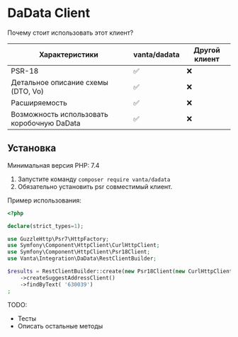# DaData Client


Почему стоит использовать этот клиент?

| Характеристики                             | vanta/dadata | Другой клиент |
|--------------------------------------------|--------------|---------------|
| PSR-18                                     | ✅            | ❌             |
| Детальное описание схемы (DTO, Vo)         | ✅            | ❌             |
| Расширяемость                              | ✅            | ❌             |
| Возможность использовать коробочную DaData | ✅            | ❌             |



## Установка

Минимальная версия PHP: 7.4

1. Запустите команду ```composer require vanta/dadata```
2. Обязательно установить psr совместимый клиент.


Пример использования:

```php
<?php

declare(strict_types=1);

use GuzzleHttp\Psr7\HttpFactory;
use Symfony\Component\HttpClient\CurlHttpClient;
use Symfony\Component\HttpClient\Psr18Client;
use Vanta\Integration\DaData\RestClientBuilder;

$results = RestClientBuilder::create(new Psr18Client(new CurlHttpClient(), new HttpFactory, new HttpFactory) ,'<Ваш ключ>', '<Ваш секрет>')
    ->createSuggestAddressClient()
    ->findByText( '630039')
;
```



TODO:
 - Тесты
 - Описать остальные методы